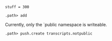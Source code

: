 ```unison:hide:all
stuff = 300
```

```ucm:hide
.path> add
```

Currently, only the `public namespace is writeable.
```ucm:error
.path> push.create transcripts.notpublic
```
